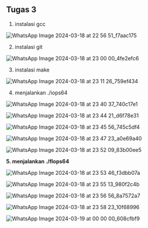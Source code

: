 ## Tugas 3
1. instalasi gcc

![WhatsApp Image 2024-03-18 at 22 56 51_f7aac175](https://github.com/luqmanrafi/SysOP24-312521027/assets/70551637/d094d705-ac06-445f-8bb5-54015ca3e5fc)

2. instalasi git

![WhatsApp Image 2024-03-18 at 23 00 00_4fe2efc6](https://github.com/luqmanrafi/SysOP24-312521027/assets/70551637/505bce0d-bdf4-4a48-9b21-ac408d19341a)

3. instalasi make

![WhatsApp Image 2024-03-18 at 23 11 26_759ef434](https://github.com/luqmanrafi/SysOP24-312521027/assets/70551637/7cd3873e-fa87-47b9-aa7a-f6aec72c3864)


4. menjalankan ./iops64

![WhatsApp Image 2024-03-18 at 23 40 37_740c17e1](https://github.com/luqmanrafi/SysOP24-312521027/assets/70551637/5ab63814-51c2-4589-9c4f-5c215be76b74)

![WhatsApp Image 2024-03-18 at 23 44 21_d6f78e31](https://github.com/luqmanrafi/SysOP24-312521027/assets/70551637/e44ba26f-d54e-482f-bd96-e5a9ac3a5a42)

![WhatsApp Image 2024-03-18 at 23 45 56_745c5df4](https://github.com/luqmanrafi/SysOP24-312521027/assets/70551637/7069de69-0b9b-49dc-8ec8-241e74b6fc1b)

![WhatsApp Image 2024-03-18 at 23 47 23_a0e69a40](https://github.com/luqmanrafi/SysOP24-312521027/assets/70551637/43ba85ca-6542-4dd0-bcec-823d3210f69d)

![WhatsApp Image 2024-03-18 at 23 52 09_83b00ee5](https://github.com/luqmanrafi/SysOP24-312521027/assets/70551637/1c46ab49-d15d-42d5-8421-0198b16b355f)



**5. menjalankan ./flops64**  

![WhatsApp Image 2024-03-18 at 23 53 46_f3dbb07a](https://github.com/luqmanrafi/SysOP24-312521027/assets/70551637/45946d57-1ccf-4e74-8b65-c3ba06bea610)

![WhatsApp Image 2024-03-18 at 23 55 13_980f2c4b](https://github.com/luqmanrafi/SysOP24-312521027/assets/70551637/27ed5f83-2ac7-4416-9dfe-55229c30db03)

![WhatsApp Image 2024-03-18 at 23 56 56_8a7572a7](https://github.com/luqmanrafi/SysOP24-312521027/assets/70551637/d67adab7-8b2e-4c02-a327-517d10dc5fe0)

![WhatsApp Image 2024-03-18 at 23 58 23_10f68996](https://github.com/luqmanrafi/SysOP24-312521027/assets/70551637/eb61d7f4-60b7-4474-926d-796fcfcc715d)

![WhatsApp Image 2024-03-19 at 00 00 00_608cfbf9](https://github.com/luqmanrafi/SysOP24-312521027/assets/70551637/75d85a0c-9271-4d9b-91a2-48a0e3567eaf)

